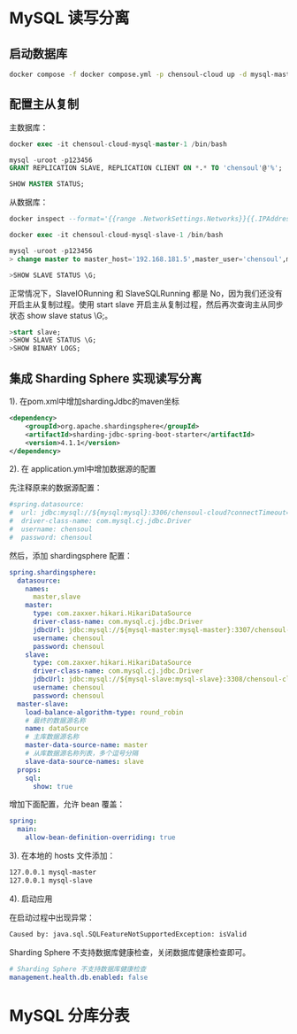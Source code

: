 # MySQL 读写分离

## 启动数据库

```bash
docker compose -f docker compose.yml -p chensoul-cloud up -d mysql-master mysql-slave
```

## 配置主从复制

主数据库：

```sql
docker exec -it chensoul-cloud-mysql-master-1 /bin/bash

mysql -uroot -p123456
GRANT REPLICATION SLAVE, REPLICATION CLIENT ON *.* TO 'chensoul'@'%';

SHOW MASTER STATUS;
```

从数据库：

```sql
docker inspect --format='{{range .NetworkSettings.Networks}}{{.IPAddress}}{{end}}' chensoul-cloud-mysql-master-1

docker exec -it chensoul-cloud-mysql-slave-1 /bin/bash

mysql -uroot -p123456
> change master to master_host='192.168.181.5',master_user='chensoul',master_password='chensoul',master_log_file='mysql-bin.000003',master_log_pos=642;

>SHOW SLAVE STATUS \G;
```

正常情况下，SlaveIORunning 和 SlaveSQLRunning 都是 No，因为我们还没有开启主从复制过程。使用 start slave
开启主从复制过程，然后再次查询主从同步状态 show slave status \G;。

```sql
>start slave;
>SHOW SLAVE STATUS \G;
>SHOW BINARY LOGS;
```

## 集成 Sharding Sphere 实现读写分离

1). 在pom.xml中增加shardingJdbc的maven坐标

```xml
<dependency>
    <groupId>org.apache.shardingsphere</groupId>
    <artifactId>sharding-jdbc-spring-boot-starter</artifactId>
    <version>4.1.1</version>
</dependency>
```

2). 在 application.yml中增加数据源的配置

先注释原来的数据源配置：

```yml
#spring.datasource:
#  url: jdbc:mysql://${mysql:mysql}:3306/chensoul-cloud?connectTimeout=2000&socketTimeout=150000&allowMultiQueries=true&useUnicode=true&characterEncoding=UTF-8&useSSL=false&serverTimezone=Asia/Shanghai
#  driver-class-name: com.mysql.cj.jdbc.Driver
#  username: chensoul
#  password: chensoul
```

然后，添加 shardingsphere 配置：

```yml
spring.shardingsphere:
  datasource:
    names:
      master,slave
    master:
      type: com.zaxxer.hikari.HikariDataSource
      driver-class-name: com.mysql.cj.jdbc.Driver
      jdbcUrl: jdbc:mysql://${mysql-master:mysql-master}:3307/chensoul-cloud?connectTimeout=2000&socketTimeout=150000&allowMultiQueries=true&useUnicode=true&characterEncoding=UTF-8&useSSL=false&serverTimezone=Asia/Shanghai
      username: chensoul
      password: chensoul
    slave:
      type: com.zaxxer.hikari.HikariDataSource
      driver-class-name: com.mysql.cj.jdbc.Driver
      jdbcUrl: jdbc:mysql://${mysql-slave:mysql-slave}:3308/chensoul-cloud?connectTimeout=2000&socketTimeout=150000&allowMultiQueries=true&useUnicode=true&characterEncoding=UTF-8&useSSL=false&serverTimezone=Asia/Shanghai
      username: chensoul
      password: chensoul
  master-slave:
    load-balance-algorithm-type: round_robin
    # 最终的数据源名称
    name: dataSource
    # 主库数据源名称
    master-data-source-name: master
    # 从库数据源名称列表，多个逗号分隔
    slave-data-source-names: slave
  props:
    sql:
      show: true
```

增加下面配置，允许 bean 覆盖：

```yml
spring:
  main:
    allow-bean-definition-overriding: true
```

3). 在本地的 hosts 文件添加：

```bash
127.0.0.1 mysql-master
127.0.0.1 mysql-slave
```

4). 启动应用

在启动过程中出现异常：

```bash
Caused by: java.sql.SQLFeatureNotSupportedException: isValid
```

Sharding Sphere 不支持数据库健康检查，关闭数据库健康检查即可。

```yml
# Sharding Sphere 不支持数据库健康检查
management.health.db.enabled: false
```

# MySQL 分库分表

